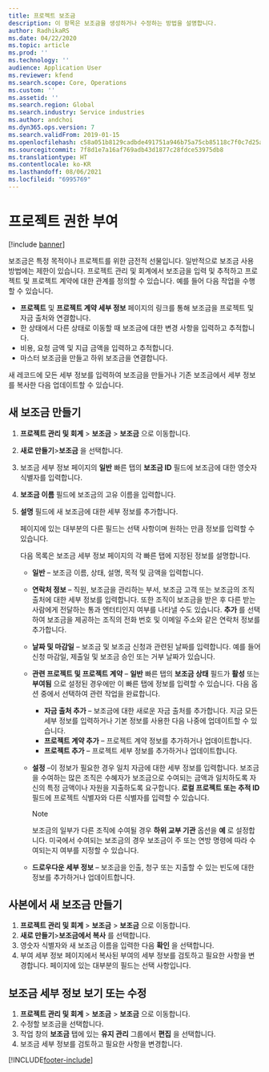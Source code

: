 ```yaml
---
title: 프로젝트 보조금
description: 이 항목은 보조금을 생성하거나 수정하는 방법을 설명합니다.
author: RadhikaRS
ms.date: 04/22/2020
ms.topic: article
ms.prod: ''
ms.technology: ''
audience: Application User
ms.reviewer: kfend
ms.search.scope: Core, Operations
ms.custom: ''
ms.assetid: ''
ms.search.region: Global
ms.search.industry: Service industries
ms.author: andchoi
ms.dyn365.ops.version: 7
ms.search.validFrom: 2019-01-15
ms.openlocfilehash: c58a051b8129cadbde491751a946b75a75cb85118c7f0c7d25a06d322ffea596
ms.sourcegitcommit: 7f8d1e7a16af769adb43d1877c28fdce53975db8
ms.translationtype: HT
ms.contentlocale: ko-KR
ms.lasthandoff: 08/06/2021
ms.locfileid: "6995769"
---
```

# <a name="project-grants"></a>프로젝트 권한 부여

[!include [banner](../includes/banner.md)]

보조금은 특정 목적이나 프로젝트를 위한 금전적 선물입니다. 일반적으로 보조금 사용 방법에는 제한이 있습니다. 프로젝트 관리 및 회계에서 보조금을 입력 및 추적하고 프로젝트 및 프로젝트 계약에 대한 관계를 정의할 수 있습니다. 예를 들어 다음 작업을 수행할 수 있습니다.

- **프로젝트** 및 **프로젝트 계약 세부 정보** 페이지의 링크를 통해 보조금을 프로젝트 및 자금 출처와 연결합니다.
- 한 상태에서 다른 상태로 이동할 때 보조금에 대한 변경 사항을 입력하고 추적합니다.
- 비용, 요청 금액 및 지급 금액을 입력하고 추적합니다.
- 마스터 보조금을 만들고 하위 보조금을 연결합니다.

새 레코드에 모든 세부 정보를 입력하여 보조금을 만들거나 기존 보조금에서 세부 정보를 복사한 다음 업데이트할 수 있습니다.

## <a name="create-a-new-grant"></a>새 보조금 만들기

1. **프로젝트 관리 및 회계** \> **보조금** \> **보조금** 으로 이동합니다.
2. **새로 만들기**\>**보조금** 을 선택합니다.
3. 보조금 세부 정보 페이지의 **일반** 빠른 탭의 **보조금 ID** 필드에 보조금에 대한 영숫자 식별자를 입력합니다.
4. **보조금 이름** 필드에 보조금의 고유 이름을 입력합니다.
5. **설명** 필드에 새 보조금에 대한 세부 정보를 추가합니다.

    페이지에 있는 대부분의 다른 필드는 선택 사항이며 원하는 만큼 정보를 입력할 수 있습니다.

    다음 목록은 보조금 세부 정보 페이지의 각 빠른 탭에 지정된 정보를 설명합니다.

    - **일반** – 보조금 이름, 상태, 설명, 목적 및 금액을 입력합니다.
    - **연락처 정보** – 직원, 보조금을 관리하는 부서, 보조금 고객 또는 보조금의 조직 출처에 대한 세부 정보를 입력합니다. 또한 조직이 보조금을 받은 후 다른 받는 사람에게 전달하는 통과 엔터티인지 여부를 나타낼 수도 있습니다. **추가** 를 선택하여 보조금을 제공하는 조직의 전화 번호 및 이메일 주소와 같은 연락처 정보를 추가합니다.
    - **날짜 및 마감일** – 보조금 및 보조금 신청과 관련된 날짜를 입력합니다. 예를 들어 신청 마감일, 제출일 및 보조금 승인 또는 거부 날짜가 있습니다.
    - **관련 프로젝트 및 프로젝트 계약** – **일반** 빠른 탭의 **보조금 상태** 필드가 **활성** 또는 **부여됨** 으로 설정된 경우에만 이 빠른 탭에 정보를 입력할 수 있습니다. 다음 옵션 중에서 선택하여 관련 작업을 완료합니다.

        - **자금 출처 추가** – 보조금에 대한 새로운 자금 출처를 추가합니다. 지금 모든 세부 정보를 입력하거나 기본 정보를 사용한 다음 나중에 업데이트할 수 있습니다.
        - **프로젝트 계약 추가** – 프로젝트 계약 정보를 추가하거나 업데이트합니다.
        - **프로젝트 추가** – 프로젝트 세부 정보를 추가하거나 업데이트합니다.

    - **설정** –이 정보가 필요한 경우 일치 자금에 대한 세부 정보를 입력합니다. 보조금을 수여하는 많은 조직은 수혜자가 보조금으로 수여되는 금액과 일치하도록 자신의 특정 금액이나 자원을 지출하도록 요구합니다. **로컬 프로젝트 또는 추적 ID** 필드에 프로젝트 식별자와 다른 식별자를 입력할 수 있습니다.

        > [!NOTE]
        > 보조금의 일부가 다른 조직에 수여될 경우 **하위 교부 기관** 옵션을 **예** 로 설정합니다. 미국에서 수여되는 보조금의 경우 보조금이 주 또는 연방 명령에 따라 수여되는지 여부를 지정할 수 있습니다.

    - **드로우다운 세부 정보** – 보조금을 인출, 청구 또는 지출할 수 있는 빈도에 대한 정보를 추가하거나 업데이트합니다.

## <a name="create-a-new-grant-from-a-copy"></a>사본에서 새 보조금 만들기

1. **프로젝트 관리 및 회계** \> **보조금** \> **보조금** 으로 이동합니다.
2. **새로 만들기**\>**보조금에서 복사** 를 선택합니다.
3. 영숫자 식별자와 새 보조금 이름을 입력한 다음 **확인** 을 선택합니다.
4. 부여 세부 정보 페이지에서 복사된 부여의 세부 정보를 검토하고 필요한 사항을 변경합니다. 페이지에 있는 대부분의 필드는 선택 사항입니다.

## <a name="view-or-modify-grant-details"></a>보조금 세부 정보 보기 또는 수정

1. **프로젝트 관리 및 회계** \> **보조금** \> **보조금** 으로 이동합니다.
2. 수정할 보조금을 선택합니다.
3. 작업 창의 **보조금** 탭에 있는 **유지 관리** 그룹에서 **편집** 을 선택합니다.
4. 보조금 세부 정보를 검토하고 필요한 사항을 변경합니다.


[!INCLUDE[footer-include](../includes/footer-banner.md)]